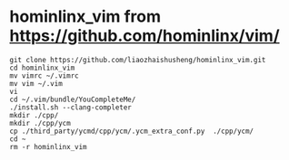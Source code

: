 # hominlinx_vim from https://github.com/hominlinx/vim/
```
git clone https://github.com/liaozhaishusheng/hominlinx_vim.git
cd hominlinx_vim
mv vimrc ~/.vimrc
mv vim ~/.vim
vi
cd ~/.vim/bundle/YouCompleteMe/
./install.sh --clang-completer
mkdir ./cpp/
mkdir ./cpp/ycm
cp ./third_party/ycmd/cpp/ycm/.ycm_extra_conf.py  ./cpp/ycm/
cd ~
rm -r hominlinx_vim
```
